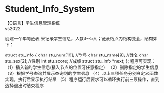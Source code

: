 # Student_Info_System
【C语言】学生信息管理系统  
vs2022

创建一个单向链表 来记录学生信息，人数3--5人；链表结点为结构变量，结构如下：

struct stu_info
{
         char stu_num[10];  //学号
         char stu_name[8];  //姓名
         char stu_sex[2];    //性别
         int stu_score;    //成绩
         struct stu_info *next;
};
程序可实现：
（1）插入新的学生信息(插入节点的位置可任意指定）
（2）删除指定的学生信息
（3）根据学号查询并显示查询到的学生信息
（4）以上三项任务分别自定义函数实现，执行后显示执行结果
（5）程序运行后要求可以循环执行前三项操作，直到选择退出时结束程序
